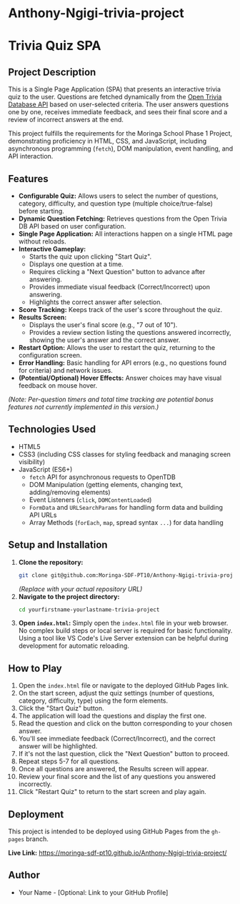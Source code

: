 # Anthony-Ngigi-trivia-project

# Trivia Quiz SPA

## Project Description

This is a Single Page Application (SPA) that presents an interactive trivia quiz to the user. Questions are fetched dynamically from the [Open Trivia Database API](https://opentdb.com/) based on user-selected criteria. The user answers questions one by one, receives immediate feedback, and sees their final score and a review of incorrect answers at the end.

This project fulfills the requirements for the Moringa School Phase 1 Project, demonstrating proficiency in HTML, CSS, and JavaScript, including asynchronous programming (`fetch`), DOM manipulation, event handling, and API interaction.

## Features

*   **Configurable Quiz:** Allows users to select the number of questions, category, difficulty, and question type (multiple choice/true-false) before starting.
*   **Dynamic Question Fetching:** Retrieves questions from the Open Trivia DB API based on user configuration.
*   **Single Page Application:** All interactions happen on a single HTML page without reloads.
*   **Interactive Gameplay:**
    *   Starts the quiz upon clicking "Start Quiz".
    *   Displays one question at a time.
    *   Requires clicking a "Next Question" button to advance after answering.
    *   Provides immediate visual feedback (Correct/Incorrect) upon answering.
    *   Highlights the correct answer after selection.
*   **Score Tracking:** Keeps track of the user's score throughout the quiz.
*   **Results Screen:**
    *   Displays the user's final score (e.g., "7 out of 10").
    *   Provides a review section listing the questions answered incorrectly, showing the user's answer and the correct answer.
*   **Restart Option:** Allows the user to restart the quiz, returning to the configuration screen.
*   **Error Handling:** Basic handling for API errors (e.g., no questions found for criteria) and network issues.
*   **(Potential/Optional) Hover Effects:** Answer choices may have visual feedback on mouse hover.

*(Note: Per-question timers and total time tracking are potential bonus features not currently implemented in this version.)*

## Technologies Used

*   HTML5
*   CSS3 (including CSS classes for styling feedback and managing screen visibility)
*   JavaScript (ES6+)
    *   `fetch` API for asynchronous requests to OpenTDB
    *   DOM Manipulation (getting elements, changing text, adding/removing elements)
    *   Event Listeners (`click`, `DOMContentLoaded`)
    *   `FormData` and `URLSearchParams` for handling form data and building API URLs
    *   Array Methods (`forEach`, `map`, spread syntax `...`) for data handling

## Setup and Installation

1.  **Clone the repository:**
    ```bash
    git clone git@github.com:Moringa-SDF-PT10/Anthony-Ngigi-trivia-project.git
    ```
    *(Replace with your actual repository URL)*
2.  **Navigate to the project directory:**
    ```bash
    cd yourfirstname-yourlastname-trivia-project
    ```
3.  **Open `index.html`:**
    Simply open the `index.html` file in your web browser. No complex build steps or local server is required for basic functionality. Using a tool like VS Code's Live Server extension can be helpful during development for automatic reloading.

## How to Play

1.  Open the `index.html` file or navigate to the deployed GitHub Pages link.
2.  On the start screen, adjust the quiz settings (number of questions, category, difficulty, type) using the form elements.
3.  Click the "Start Quiz" button.
4.  The application will load the questions and display the first one.
5.  Read the question and click on the button corresponding to your chosen answer.
6.  You'll see immediate feedback (Correct/Incorrect), and the correct answer will be highlighted.
7.  If it's not the last question, click the "Next Question" button to proceed.
8.  Repeat steps 5-7 for all questions.
9.  Once all questions are answered, the Results screen will appear.
10. Review your final score and the list of any questions you answered incorrectly.
11. Click "Restart Quiz" to return to the start screen and play again.

## Deployment

This project is intended to be deployed using GitHub Pages from the `gh-pages` branch.

**Live Link:** https://moringa-sdf-pt10.github.io/Anthony-Ngigi-trivia-project/

## Author

*   Your Name - [Optional: Link to your GitHub Profile]